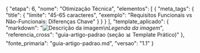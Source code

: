 {
  "etapa": 6,
  "nome": "Otimização Técnica",
  "elementos": [
    {
      "meta_tags": {
        "title": {
          "limite": "45-65 caracteres",
          "exemplo": "Requisitos Funcionais vs Não-Funcionais: Diferenças Chave"
        }
      }
    }
  ],
  "template_aplicado": {
    "markdown": "![Descrição da imagem](imagem.jpg)\n*Legenda da imagem*",
    "referencia_cross": "guia-artigo-padrao (seção 📊 Template Prático)"
  },
  "fonte_primaria": "guia-artigo-padrao.md",
  "versao": "1.1"
}